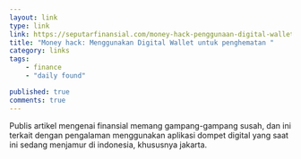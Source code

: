 ```yaml
---
layout: link
type: link
link: https://seputarfinansial.com/money-hack-penggunaan-digital-wallet-untuk-penghematan/
title: "Money hack: Menggunakan Digital Wallet untuk penghematan "
category: links
tags: 
    - finance
    - "daily found"

published: true
comments: true
---
```


Publis artikel mengenai finansial memang gampang-gampang susah, dan ini terkait dengan pengalaman menggunakan aplikasi dompet digital yang saat ini sedang menjamur di indonesia, khususnya jakarta.